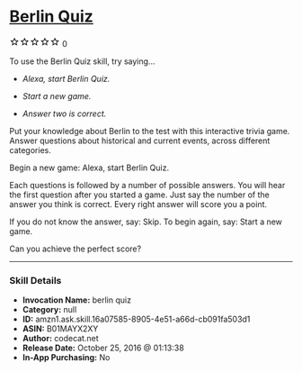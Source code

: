 # [Berlin Quiz](http://alexa.amazon.com/#skills/amzn1.ask.skill.16a07585-8905-4e51-a66d-cb091fa503d1)
![0 stars](../../images/ic_star_border_black_18dp_1x.png)![0 stars](../../images/ic_star_border_black_18dp_1x.png)![0 stars](../../images/ic_star_border_black_18dp_1x.png)![0 stars](../../images/ic_star_border_black_18dp_1x.png)![0 stars](../../images/ic_star_border_black_18dp_1x.png) 0

To use the Berlin Quiz skill, try saying...

* *Alexa, start Berlin Quiz.*

* *Start a new game.*

* *Answer two is correct.*

Put your knowledge about Berlin to the test with this interactive trivia game. Answer questions about historical and current events, across different categories.

Begin a new game:
Alexa, start Berlin Quiz.

Each questions is followed by a number of possible answers. You will hear the first question after you started a game. Just say the number of the answer you think is correct. Every right answer will score you a point.

If you do not know the answer, say: Skip.
To begin again, say: Start a new game.

Can you achieve the perfect score?

***

### Skill Details

* **Invocation Name:** berlin quiz
* **Category:** null
* **ID:** amzn1.ask.skill.16a07585-8905-4e51-a66d-cb091fa503d1
* **ASIN:** B01MAYX2XY
* **Author:** codecat.net
* **Release Date:** October 25, 2016 @ 01:13:38
* **In-App Purchasing:** No
